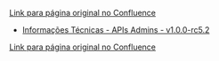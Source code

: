 [Link para página original no Confluence](https://openfinancebrasil.atlassian.net/wiki/spaces/OF/pages/17377009)

- [Informações Técnicas - APIs Admins - v1.0.0-rc5.2](../../../../../../../OF/Open%20Finance%20Brasil/Especifica%c3%a7%c3%b5es%20de%20APIs/Relat%c3%b3rios%20e%20M%c3%a9tricas/API%20Admin/Hist%c3%b3rico%20de%20Especifica%c3%a7%c3%b5es%20-%20%20API%20Admin/v1.0.0-rc5.2%20-%20APIs%20Admins/Informa%c3%a7%c3%b5es%20T%c3%a9cnicas%20-%20APIs%20Admins%20-%20v1.0.0-rc5.2)

[Link para página original no Confluence](https://openfinancebrasil.atlassian.net/wiki/spaces/OF/pages/17377009)